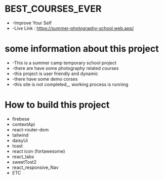 # BEST_COURSES_EVER

* -Improve Your Self
* -Live Link : https://summer-photography-school.web.app/


 # some information about this project
 * -This is a summer camp temporary school project
 * -there are have some photography related courses 
 * -this project is user friendly and dynamic
 * -there have some demo corses
 * -this site is not completed,,, working process is running
 

 # How to build this project
 * firebese
 * contextApi
 * react-router-dom
 * tailwind 
 * daisyUi
 * toast
 * react icon (fortawesome)
 * react_tabs
 * sweetTost2
 * react_responsive_Nav
 * ETC

